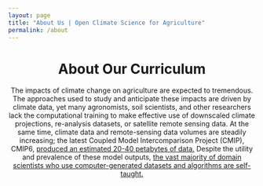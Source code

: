 ```yaml
---
layout: page
title: "About Us | Open Climate Science for Agriculture"
permalink: /about
---
```


<header>
	<div class="container">
        <h1 class="editable">About Our Curriculum</h1>
	</div>
	<div class="container">
		<p>The impacts of climate change on agriculture are expected to tremendous. The approaches used to study and anticipate these impacts are driven by climate data, yet many agronomists, soil scientists, and other researchers lack the computational training to make effective use of downscaled climate projections, re-analysis datasets, or satellite remote sensing data. At the same time, climate data and remote-sensing data volumes are steadily increasing; the latest Coupled Model Intercomparison Project (CMIP), CMIP6, <a href="https://doi.org/10.1029/2022AV000676" target="_blank">produced an estimated 20-40 petabytes of data.</a> Despite the utility and prevalence of these model outputs, <a href="https://doi.org/10.1371/journal.pbio.1001745" target="_blank">the vast majority of domain scientists who use computer-generated datasets and algorithms are self-taught.</a></p>
	</div>
</header>
